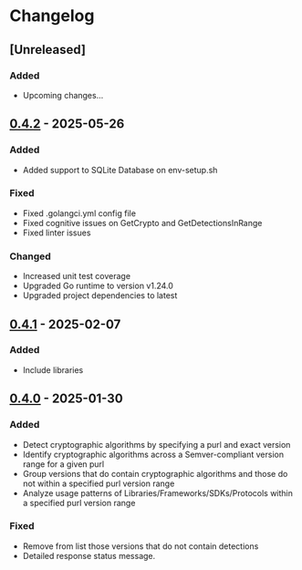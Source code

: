 # Changelog

## [Unreleased]
### Added
- Upcoming changes...

## [0.4.2] - 2025-05-26
### Added 
- Added support to SQLite Database on env-setup.sh

### Fixed 
- Fixed .golangci.yml config file
- Fixed cognitive issues on GetCrypto and GetDetectionsInRange
- Fixed linter issues

### Changed
- Increased unit test coverage
- Upgraded Go runtime to version v1.24.0
- Upgraded project dependencies to latest

## [0.4.1] - 2025-02-07
### Added
- Include libraries

## [0.4.0] - 2025-01-30
### Added
- Detect cryptographic algorithms by specifying a purl and exact version
- Identify cryptographic algorithms across a Semver-compliant version range for a given purl
- Group versions  that do contain cryptographic algorithms and those do not within a specified purl version range
- Analyze usage patterns of Libraries/Frameworks/SDKs/Protocols within a specified purl version range

### Fixed
- Remove from list those versions that do not contain detections
- Detailed response status message.

[0.4.2]: https://github.com/scanoss/cryptography/releases/tag/v0.4.1....v0.4.2
[0.4.1]: https://github.com/scanoss/cryptography/releases/tag/v0.4.0...v0.4.1
[0.4.0]: https://github.com/scanoss/cryptography/releases/tag/v0.4.0